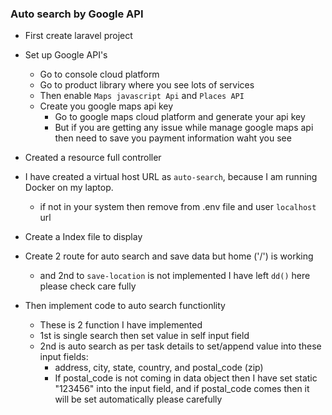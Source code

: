 
### Auto search by Google API
- First create laravel project 

- Set up Google API's
    - Go to console cloud platform
    - Go to product library where you see lots of services
    - Then enable `Maps javascript Api` and `Places API`
    - Create you google maps api key
        - Go to google maps cloud platform and generate your api key
        - But if you are getting any issue while manage google maps api then need to save you payment information waht you see 

- Created a resource full controller 

- I have created a virtual host URL as `auto-search`,  because I am running Docker on my laptop. 
    - if not in your system then remove from .env file and user `localhost` url


- Create a Index file to display 

- Create 2 route for auto search and save data but home ('/') is working 
    - and 2nd to `save-location` is not implemented I have left `dd()` here please check care fully

- Then implement code to auto search functionlity 
    - These is 2 function I have implemented
    - 1st is single search then set value in self input field
    - 2nd is auto search as per task details to set/append value into these input fields:
        - address, city, state, country, and postal_code (zip)
        - If postal_code is not coming in data object then I have set static "123456" into the input field, and if postal_code comes then it will be set automatically please carefully
